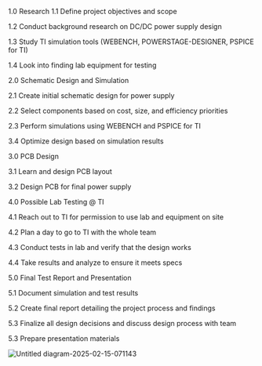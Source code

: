 1.0 Research
  1.1 Define project objectives and scope
  
  1.2 Conduct background research on DC/DC power supply design
  
  1.3 Study TI simulation tools (WEBENCH, POWERSTAGE-DESIGNER, PSPICE for TI)
  
  1.4 Look into finding lab equipment for testing

2.0 Schematic Design and Simulation

  2.1 Create initial schematic design for power supply 

  2.2 Select components based on cost, size, and efficiency priorities
  
  2.3 Perform simulations using WEBENCH and PSPICE for TI
  
  3.4 Optimize design based on simulation results

3.0 PCB Design 

  3.1  Learn and design PCB layout
  
  3.2 Design PCB for final power supply

4.0 Possible Lab Testing @ TI

  4.1 Reach out to TI for permission to use lab and equipment on site
  
  4.2 Plan a day to go to TI with the whole team
  
  4.3 Conduct tests in lab and verify that the design works
  
  4.4 Take results and analyze to ensure it meets specs

5.0 Final Test Report and Presentation

  5.1 Document simulation and test results
  
  5.2 Create final report detailing the project process and findings
  
  5.3 Finalize all design decisions and discuss design process with team
  
  5.3 Prepare presentation materials 

  ![Untitled diagram-2025-02-15-071143](https://github.com/user-attachments/assets/7241cb17-5011-4440-9181-ca93f02bc578)

